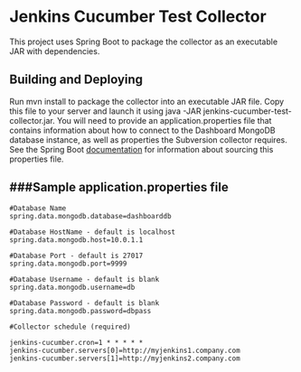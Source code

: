 Jenkins Cucumber Test Collector
=================

This project uses Spring Boot to package the collector as an executable JAR with dependencies.

Building and Deploying
--------------------------------------

Run mvn install to package the collector into an executable JAR file. Copy this file to your server and launch it using
java -JAR jenkins-cucumber-test-collector.jar. You will need to provide an application.properties file that contains information about how
to connect to the Dashboard MongoDB database instance, as well as properties the Subversion collector requires. See
the Spring Boot [documentation](http://docs.spring.io/spring-boot/docs/current-SNAPSHOT/reference/htmlsingle/#boot-features-external-config-application-property-files)
for information about sourcing this properties file.

###Sample application.properties file
--------------------------------------

    #Database Name
    spring.data.mongodb.database=dashboarddb

    #Database HostName - default is localhost
    spring.data.mongodb.host=10.0.1.1

    #Database Port - default is 27017
    spring.data.mongodb.port=9999

    #Database Username - default is blank
    spring.data.mongodb.username=db

    #Database Password - default is blank
    spring.data.mongodb.password=dbpass

    #Collector schedule (required)

    jenkins-cucumber.cron=1 * * * * *
    jenkins-cucumber.servers[0]=http://myjenkins1.company.com
    jenkins-cucumber.servers[1]=http://myjenkins2.company.com




